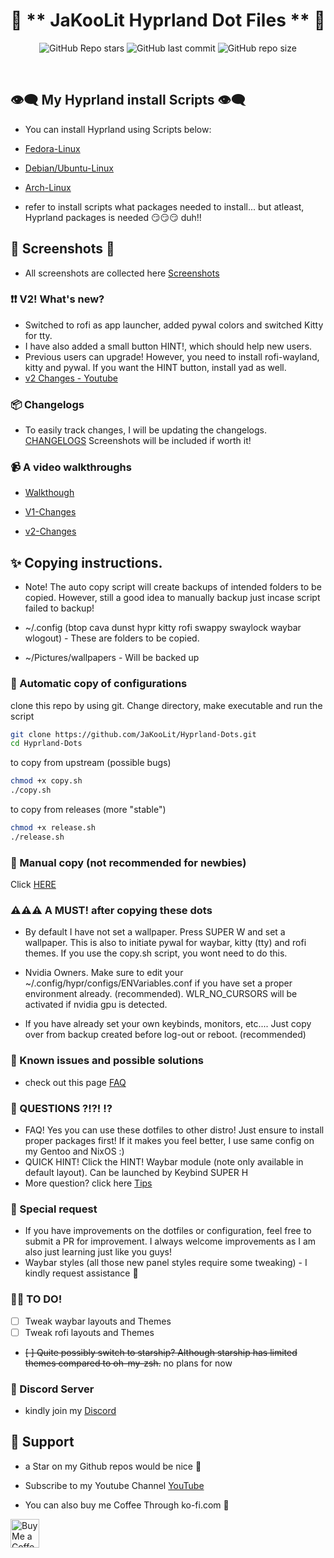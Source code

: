 <div align="center">

# 💌 ** JaKooLit Hyprland Dot Files ** 💌

![GitHub Repo stars](https://img.shields.io/github/stars/JaKooLit/Hyprland-Dots?style=for-the-badge&color=cba6f7) ![GitHub last commit](https://img.shields.io/github/last-commit/JaKooLit/Hyprland-Dots?style=for-the-badge&color=b4befe) ![GitHub repo size](https://img.shields.io/github/repo-size/JaKooLit/Hyprland-Dots?style=for-the-badge&color=cba6f7)

<br/>
</div>

## 👁️‍🗨️ My Hyprland install Scripts 👁️‍🗨️
- You can install Hyprland using Scripts below:

- [Fedora-Linux](https://github.com/JaKooLit/Fedora-Hyprland)

- [Debian/Ubuntu-Linux](https://github.com/JaKooLit/Debian-Hyprland)

- [Arch-Linux](https://github.com/JaKooLit/Arch-Hyprland)

- refer to install scripts what packages needed to install... but atleast, Hyprland packages is needed 😏😏😏 duh!!

## 👀 Screenshots 👀
- All screenshots are collected here [Screenshots](https://github.com/JaKooLit/screenshots/tree/main/Hyprland-ScreenShots)

### ❗❗ V2! What's new?
- Switched to rofi as app launcher, added pywal colors and switched Kitty for tty.
- I have also added a small button HINT!, which should help new users.
- Previous users can upgrade! However, you need to install rofi-wayland, kitty and pywal. If you want the HINT button, install yad as well.
- [v2 Changes - Youtube](https://youtu.be/yaVurRoXc-s)


### 📦 Changelogs
- To easily track changes, I will be updating the changelogs. [CHANGELOGS](https://github.com/JaKooLit/Hyprland-Dots/blob/main/CHANGELOG.md)  Screenshots will be included if worth it!


### 📹 A video walkthroughs
- [Walkthough](https://youtu.be/fO-RBHvVEcc)

- [V1-Changes](https://youtu.be/upDl1ns05eg)

- [v2-Changes](https://youtu.be/yaVurRoXc-s)


## ✨ Copying instructions. 
- Note! The auto copy script will create backups of intended folders to be copied. However, still a good idea to manually backup just incase script failed to backup!

- ~/.config (btop cava dunst hypr kitty rofi swappy swaylock waybar wlogout) - These are folders to be copied.
- ~/Pictures/wallpapers - Will be backed up

### 🔔 Automatic copy of configurations
clone this repo by using git. Change directory, make executable and run the script
```bash
git clone https://github.com/JaKooLit/Hyprland-Dots.git
cd Hyprland-Dots
```
to copy from upstream (possible bugs)
```bash
chmod +x copy.sh
./copy.sh
```
to copy from releases (more "stable")
```bash
chmod +x release.sh
./release.sh
```

### 🐌 Manual copy (not recommended for newbies)
 Click [HERE](https://github.com/JaKooLit/Hyprland-Dots/wiki/Copying-dots)


### ⚠️⚠️⚠️ A MUST! after copying these dots

+ By default I have not set a wallpaper. Press SUPER W and set a wallpaper. This is also to initiate pywal for waybar, kitty (tty) and rofi themes. If you use the copy.sh script, you wont need to do this.

+ Nvidia Owners. Make sure to edit your ~/.config/hypr/configs/ENVariables.conf if you have set a proper environment already. (recommended). WLR_NO_CURSORS will be activated if nvidia gpu is detected.

+ If you have already set your own keybinds, monitors, etc.... Just copy over from backup created before log-out or reboot. (recommended)

### 📖 Known issues and possible solutions
- check out this page [FAQ](https://github.com/JaKooLit/Hyprland-Dots/wiki/Known%E2%80%90Issues-and-possible-solutions)

### 🙋 QUESTIONS ?!?! ⁉️
- FAQ! Yes you can use these dotfiles to other distro! Just ensure to install proper packages first! If it makes you feel better, I use same config on my Gentoo and NixOS :)
- QUICK HINT! Click the HINT! Waybar module (note only available in default layout). Can be launched by Keybind SUPER H
- More question? click here [Tips](https://github.com/JaKooLit/Hyprland-Dots/wiki/Some-Tips)

### 🙏 Special request
- If you have improvements on the dotfiles or configuration, feel free to submit a PR for improvement. I always welcome improvements as I am also just learning just like you guys!
- Waybar styles (all those new panel styles require some tweaking) - I kindly request assistance 🙏

### 🤷‍♂️ TO DO!
- [ ] Tweak waybar layouts and Themes
- [ ] Tweak rofi layouts and Themes
- ~~[ ] Quite possibly switch to starship? Although starship has limited themes compared to oh-my-zsh.~~ no plans for now

### 🔮 Discord Server
- kindly join my [Discord](https://discord.gg/V2SJ92vbEN)

## 💖 Support
- a Star on my Github repos would be nice 🌟

- Subscribe to my Youtube Channel [YouTube](https://www.youtube.com/@Ja.KooLit) 

- You can also buy me Coffee Through ko-fi.com 🤩

<a href='https://ko-fi.com/jakoolit' target='_blank'><img height='35' style='border:0px;height:46px;' src='https://az743702.vo.msecnd.net/cdn/kofi3.png?v=0' border='0' alt='Buy Me a Coffee at ko-fi.com' />

